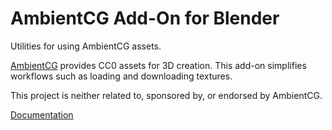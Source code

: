 # AmbientCG Add-On for Blender

Utilities for using AmbientCG assets.

[AmbientCG][ambientcg] provides CC0 assets for 3D creation.
This add-on simplifies workflows such as loading and downloading textures.

This project is neither related to, sponsored by, or endorsed by AmbientCG.

[Documentation](https://github.com/phuang1024/ambientcg_addon/wiki)

[ambientcg]: https://ambientcg.com
